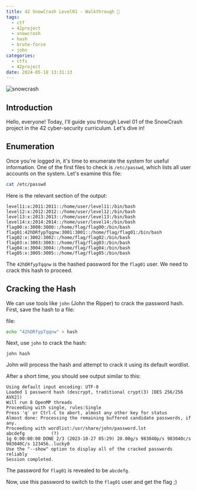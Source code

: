 ```yaml
---
title: 42 SnowCrash Level01 - Walkthrough 👾
tags:
  - ctf
  - 42project
  - snowcrash
  - hash
  - brute-force
  - john
categories:
  - ctfs
  - 42project
date: 2024-05-18 13:31:13
---
```


![snowcrash](/images/snowcrash.png)

##  Introduction

Hello, everyone! Today, I'll guide you through Level 01 of the SnowCrash project in the 42 cyber-security curriculum. Let's dive in!

## Enumeration

Once you're logged in, it's time to enumerate the system for useful information. One of the first files to check is `/etc/passwd`, which lists all user accounts on the system. Let's examine this file:

```sh
cat /etc/passwd
```

Here is the relevant section of the output:

```shell
level11:x:2011:2011::/home/user/level11:/bin/bash
level12:x:2012:2012::/home/user/level12:/bin/bash
level13:x:2013:2013::/home/user/level13:/bin/bash
level14:x:2014:2014::/home/user/level14:/bin/bash
flag00:x:3000:3000::/home/flag/flag00:/bin/bash
flag01:42hDRfypTqqnw:3001:3001::/home/flag/flag01:/bin/bash
flag02:x:3002:3002::/home/flag/flag02:/bin/bash
flag03:x:3003:3003::/home/flag/flag03:/bin/bash
flag04:x:3004:3004::/home/flag/flag04:/bin/bash
flag05:x:3005:3005::/home/flag/flag05:/bin/bash
```

The `42hDRfypTqqnw` is the hashed password for the `flag01` user. We need to crack this hash to proceed.

## Cracking the Hash

We can use tools like `john` (John the Ripper) to crack the password hash. First, save the hash to a file:

file:

```sh
echo "42hDRfypTqqnw" > hash
```

Next, use `john` to crack the hash:
```shell
john hash
```
John will process the hash and attempt to crack it using its default wordlist.

After a short time, you should see output similar to this:
```shell
Using default input encoding: UTF-8
Loaded 1 password hash (descrypt, traditional crypt(3) [DES 256/256 AVX2])
Will run 8 OpenMP threads
Proceeding with single, rules:Single
Press 'q' or Ctrl-C to abort, almost any other key for status
Almost done: Processing the remaining buffered candidate passwords, if any.
Proceeding with wordlist:/usr/share/john/password.lst
abcdefg          (?)     
1g 0:00:00:00 DONE 2/3 (2023-10-27 05:29) 20.00g/s 983040p/s 983040c/s 983040C/s 123456..lucky0
Use the "--show" option to display all of the cracked passwords reliably
Session completed.
```

The password for `flag01` is revealed to be `abcdefg`.

Now, use this password to switch to the `flag01` user and get the flag ;)
